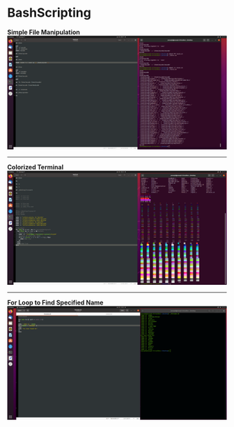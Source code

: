 # BashScripting

**Simple File Manipulation**
![File Manipulation](https://github.com/JSande2021/BashScripting/blob/main/FileManipulation.png)

<hr>

**Colorized Terminal**
![Colorized Terminal](https://github.com/JSande2021/BashScripting/blob/main/Colorized%20Terminal.png)

<hr>

**For Loop to Find Specified Name**
![For Loop to Find Name](https://github.com/JSande2021/BashScripting/blob/main/ForName.png)

